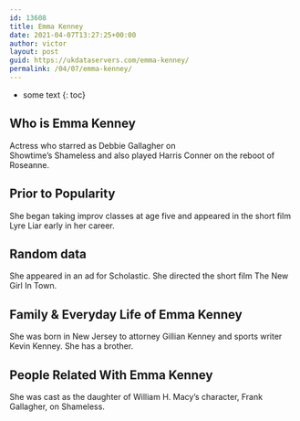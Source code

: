```yaml
---
id: 13608
title: Emma Kenney
date: 2021-04-07T13:27:25+00:00
author: victor
layout: post
guid: https://ukdataservers.com/emma-kenney/
permalink: /04/07/emma-kenney/
---
```


* some text
{: toc}


## Who is Emma Kenney



Actress who starred as Debbie Gallagher on Showtime&#8217;s Shameless and also played Harris Conner on the reboot of Roseanne. 

                
                
                
## Prior to Popularity



She began taking improv classes at age five and appeared in the short film Lyre Liar early in her career. 

                
                
                
## Random data



She appeared in an ad for Scholastic. She directed the short film The New Girl In Town.

                
                
                
## Family & Everyday Life of Emma Kenney



She was born in New Jersey to attorney Gillian Kenney and sports writer Kevin Kenney. She has a brother.

                
                
                
## People Related With Emma Kenney



She was cast as the daughter of William H. Macy&#8217;s character, Frank Gallagher, on Shameless.

                
              
            
          
          
          